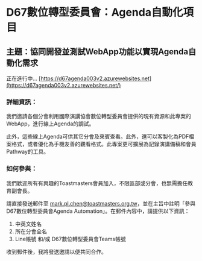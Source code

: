 <h1>D67數位轉型委員會：Agenda自動化項目</h1>

<h2>主題：協同開發並測試WebApp功能以實現Agenda自動化需求</h2>

正在進行中...
[https://d67agenda003v2.azurewebsites.net](https://d67agenda003v2.azurewebsites.net/)

<h3>詳細資訊：</h3>
<p>我們邀請各個分會利用國際演講協會數位轉型委員會提供的現有資源和此專案的WebApp，進行線上Agenda的調試。</p>

<p>此外，這些線上Agenda可供其它分會及來賓查看。此外，還可以客製化為PDF檔案格式，或者優化為手機友善的觀看格式。此專案更可擴展為記錄演講備稿和會員Pathway的工具。</p>

<h3>如何參與：</h3>
<p>我們歡迎所有有興趣的Toastmasters會員加入，不限區部或分會，也無需擔任教育副會長。</p>

<p>請直接發送郵件至 <a href="mailto:mark.pl.chen@toastmasters.org.tw">mark.pl.chen@toastmasters.org.tw</a>，並在主旨中註明「參與D67數位轉型委員會Agenda Automation」。在郵件內容中，請提供以下資訊：</p>
<ol>
  <li>中英文姓名</li>
  <li>所在分會全名</li>
  <li>Line帳號 和/或 D67數位轉型委員會Teams帳號</li>
</ol>
<p>收到郵件後，我將發送邀請以便共同合作。</p>

